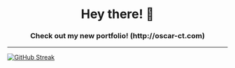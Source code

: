 <!-- - 👋 Hey there, check out my portfolio [Oscar Castro](http://oscar-ct.com). -->


<div align="center">
  <h1> Hey there!  👋 </h1>
  <h3> Check out my new portfolio! (http://oscar-ct.com) </h2>
</div>
  <hr>
  
[![GitHub Streak](http://github-readme-streak-stats.herokuapp.com?user=oscar-ct&theme=dark&hide_border=true&date_format=M%20j%5B%2C%20Y%5D)](https://git.io/streak-stats)
